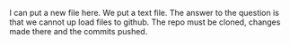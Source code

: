 I can put a new file here. We put a text file.
The answer to the question is that we cannot up load files to github. The repo must be cloned, changes made there and the commits pushed.

